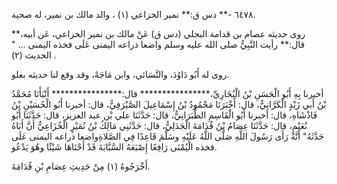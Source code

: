 ٦٤٧٨ -** دس ق:** نمير الخزاعي (١) ، والد مالك بن نمير، له صحبة.

روى حديثه عصام بن قدامة البجلي (دس ق) عَنْ مالك بن نمير الخزاعي، عَن أبيه،** قال:** رأيت النَّبِيُّ صلى الله عليه وسلم واضعا ذراعه اليمنى عَلَى فخذه اليمنى ... " الحديث (٢) .

روى له أَبُو دَاوُدَ، والنَّسَائي، وابن مَاجَهْ، وقد وقع لنا حديثه بعلو.

أخبرنا بِهِ أَبُو الْحَسَنِ بْنُ الْبُخَارِيِّ،**************** قال:**************** أَنْبَأَنَا مُحَمَّدُ بْنُ أَبي زَيْدٍ الْكَرَّانِيُّ، قال: أَخْبَرَنَا مَحْمُودُ بْنُ إِسْمَاعِيلَ الصَّيْرَفِيُّ، قال: أخبرنا أَبُو الْحُسَيْنِ بْنُ فَاذْشَاهِ، قال: أخبرنا أَبُو الْقَاسِمِ الطَّبَرَانِيُّ، قال: حَدَّثَنَا علي بْن عبد العزيز، قال: حَدَّثَنَا أَبُو نُعَيْمٍ، قال: حَدَّثَنَا عِصَامُ بْنُ قُدَامَةَ الْجَدَلِيُّ، قال: حَدَّثَنِي مَالِكُ بْنُ نُمَيْرٍ الْخُزَاعِيُّ أَنَّ أَبَاهُ حَدَّثَهُ" أَنَّهُ رَأَى رَسُولَ اللَّهِ صَلَّى اللَّهُ عَلَيْهِ وسَلَّمَ قَاعِدًا فِي الصَّلاةِواضعا ذراعه اليمنى عَلَى فخذه الْيُمْنَى رَافِعًا إِصْبَعَهُ السَّبَّابَةَ قَدْ أَحْنَاهَا شَيْئًا وهُوَ يَدْعُو.

أَخْرَجُوهُ (١) مِنْ حَدِيثِ عِصَامِ بْنِ قُدَامَةَ.